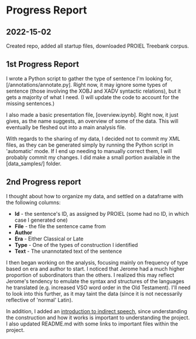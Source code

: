 # Progress Report

## 2022-15-02
Created repo, added all startup files, downloaded PROIEL Treebank corpus.

## 1st Progress Report
I wrote a Python script to gather the type of sentence I'm looking for, [/annotations/annotate.py].
Right now, it may ignore some types of sentence (those involving the XOBJ and XADV syntactic relations),
but it gets a majority of what I need.
(I will update the code to account for the missing sentences.)

I also made a basic presentation file, [overview.ipynb].
Right now, it just gives, as the name suggests, an overview of some of the data.
This will eventually be fleshed out into a main analysis file.

With regards to the sharing of my data, I decided not to commit my XML files, as they can be generated simply
by running the Python script in 'automatic' mode.
If I end up needing to manually correct them, I will probably commit my changes.
I did make a small portion available in the [data_samples/] folder.

## 2nd Progress report
I thought about how to organize my data, and settled on a dataframe with the following columns:

* **Id** - the sentence's ID, as assigned by PROIEL (some had no ID, in which case I generated one)
* **File** - the file the sentence came from
* **Author**
* **Era** - Either Classical or Late
* **Type** - One of the types of construction I identified
* **Text** - The unannotated text of the sentence

I then began working on the analysis, focusing mainly on frequency of type based on era and author to start.
I noticed that Jerome had a much higher proportion of subordinators than the others.
I realized this may reflect Jerome's tendency to emulate the syntax and structures of the languages he
translated (e.g. increased VSO word order in the Old Testament).
I'll need to look into this further, as it may taint the data (since it is not necessarily reflective of 'normal' Latin).

In addition, I added an [introduction to indirect speech](oo_introduction.md), since understanding the construction and how
it works is important to understanding the project.
I also updated README.md with some links to important files within the project.
